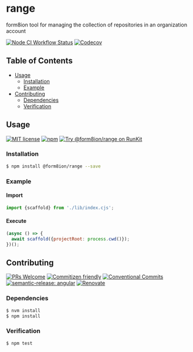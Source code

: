 # range

form8ion tool for managing the collection of repositories in an organization
account

<!--status-badges start -->

[![Node CI Workflow Status][github-actions-ci-badge]][github-actions-ci-link]
[![Codecov][coverage-badge]][coverage-link]

<!--status-badges end -->

## Table of Contents

* [Usage](#usage)
  * [Installation](#installation)
  * [Example](#example)
* [Contributing](#contributing)
  * [Dependencies](#dependencies)
  * [Verification](#verification)

## Usage

<!--consumer-badges start -->

[![MIT license][license-badge]][license-link]
[![npm][npm-badge]][npm-link]
[![Try @form8ion/range on RunKit][runkit-badge]][runkit-link]

<!--consumer-badges end -->

### Installation

```sh
$ npm install @form8ion/range --save
```

### Example

#### Import

```javascript
import {scaffold} from './lib/index.cjs';
```

#### Execute

```javascript
(async () => {
  await scaffold({projectRoot: process.cwd()});
})();
```

## Contributing

<!--contribution-badges start -->

[![PRs Welcome][PRs-badge]][PRs-link]
[![Commitizen friendly][commitizen-badge]][commitizen-link]
[![Conventional Commits][commit-convention-badge]][commit-convention-link]
[![semantic-release: angular][semantic-release-badge]][semantic-release-link]
[![Renovate][renovate-badge]][renovate-link]

<!--contribution-badges end -->

### Dependencies

```sh
$ nvm install
$ npm install
```

### Verification

```sh
$ npm test
```

[PRs-link]: http://makeapullrequest.com

[PRs-badge]: https://img.shields.io/badge/PRs-welcome-brightgreen.svg

[commitizen-link]: http://commitizen.github.io/cz-cli/

[commitizen-badge]: https://img.shields.io/badge/commitizen-friendly-brightgreen.svg

[commit-convention-link]: https://conventionalcommits.org

[commit-convention-badge]: https://img.shields.io/badge/Conventional%20Commits-1.0.0-yellow.svg

[semantic-release-link]: https://github.com/semantic-release/semantic-release

[semantic-release-badge]: https://img.shields.io/badge/semantic--release-angular-e10079?logo=semantic-release

[renovate-link]: https://renovatebot.com

[renovate-badge]: https://img.shields.io/badge/renovate-enabled-brightgreen.svg?logo=renovatebot

[github-actions-ci-link]: https://github.com/form8ion/range/actions?query=workflow%3A%22Node.js+CI%22+branch%3Amaster

[github-actions-ci-badge]: https://github.com/form8ion/range/workflows/Node.js%20CI/badge.svg

[coverage-link]: https://codecov.io/github/form8ion/range

[coverage-badge]: https://img.shields.io/codecov/c/github/form8ion/range?logo=codecov

[license-link]: LICENSE

[license-badge]: https://img.shields.io/github/license/form8ion/range.svg

[npm-link]: https://www.npmjs.com/package/@form8ion/range

[npm-badge]: https://img.shields.io/npm/v/@form8ion/range?logo=npm

[runkit-link]: https://npm.runkit.com/@form8ion/range

[runkit-badge]: https://badge.runkitcdn.com/@form8ion/range.svg
